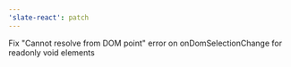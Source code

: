 ```yaml
---
'slate-react': patch
---
```


Fix "Cannot resolve from DOM point" error on onDomSelectionChange for readonly void elements
